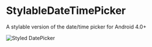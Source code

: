 StylableDateTimePicker
======================

A stylable version of the date/time picker for Android 4.0+

![Styled DatePicker](/../screenshots/screenshots/orange_datepicker.png?raw=true "DatePicker Orange Theme")